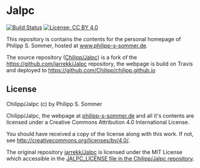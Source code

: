# Jalpc

[![Build Status](https://travis-ci.org/Chilipp/Jalpc.svg?branch=master)](https://travis-ci.org/Chilipp/Jalpc)
[![License: CC BY 4.0](https://img.shields.io/badge/License-CC%20BY%204.0-lightgrey.svg)](https://creativecommons.org/licenses/by/4.0/)

This repository is contains the contents for the personal homepage of Philipp
S. Sommer, hosted at www.philipp-s-sommer.de.

The source repository ([Chilipp/Jalpc](https://github.com/Chilipp/Jalpc)) is a
fork of the https://github.com/jarrekk/Jalpc repository, the webpage is build
on Travis and deployed to https://github.com/Chilipp/chilipp.github.io

License
--------
Chilipp/Jalpc (c) by Philipp S. Sommer

Chilipp/Jalpc, the webpage at [philipp-s-sommer.de](http://www.philipp-s-sommer.de/)
and all it's contents are licensed under a
Creative Commons Attribution 4.0 International License.

You should have received a copy of the license along with this
work. If not, see <http://creativecommons.org/licenses/by/4.0/>.

The original repository [jarrekk/Jalpc](https://github.com/jarrekk/Jalpc) is
licensed under the MIT License which accessible in the
[JALPC_LICENSE file in the Chilipp/Jalpc repository](https://github.com/Chilipp/Jalpc/blob/master/JALPC_LICENSE).
